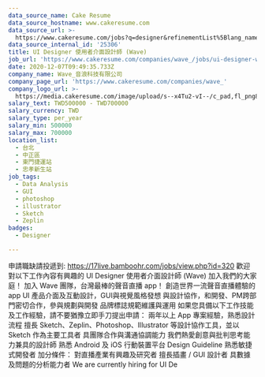 ```yaml
---
data_source_name: Cake Resume
data_source_hostname: www.cakeresume.com
data_source_url: >-
  https://www.cakeresume.com/jobs?q=designer&refinementList%5Blang_name%5D%5B0%5D=English&refinementList%5Bsalary_type%5D=per_year
data_source_internal_id: '25306'
title: UI Designer 使用者介面設計師 (Wave)
job_url: 'https://www.cakeresume.com/companies/wave_/jobs/ui-designer-wave'
date: 2020-12-07T09:49:35.733Z
company_name: Wave_音浪科技有限公司
company_page_url: 'https://www.cakeresume.com/companies/wave_'
company_logo_url: >-
  https://media.cakeresume.com/image/upload/s--x4Tu2-vI--/c_pad,fl_png8,h_200,w_200/v1623125421/tyyyszdyutz9qqpmpr95.png
salary_text: TWD500000 - TWD700000
salary_currency: TWD
salary_type: per_year
salary_min: 500000
salary_max: 700000
location_list:
  - 台北
  - 中正區
  - 東門捷運站
  - 忠孝新生站
job_tags:
  - Data Analysis
  - GUI
  - photoshop
  - illustrator
  - Sketch
  - Zeplin
badges:
  - Designer

---
```


申請職缺請投遞到: https://17live.bamboohr.com/jobs/view.php?id=320 歡迎對以下工作內容有興趣的 UI Designer 使用者介面設計師 (Wave) 加入我們的大家庭！ 加入 Wave 團隊，台灣最棒的聲音直播 app！ 創造世界一流聲音直播體驗的 app UI 產品介面及互動設計，GUI與視覺風格發想 與設計協作，和開發、PM跨部門密切合作，參與規劃與開發 品牌標誌規範維護與運用 如果您具備以下工作技能及工作經驗，請不要猶豫立即手刀提出申請： 兩年以上 App 專案經驗，熟悉設計流程 擅長 Sketch、Zeplin、Photoshop、Illustrator 等設計協作工具，並以 Sketch 作為主要工具者 具團隊合作與溝通協調能力 我們熱愛創意與批判思考能力兼具的設計師 熟悉 Android 及 iOS 行動裝置平台 Design Guideline 熟悉敏捷式開發者 加分條件： 對直播產業有興趣及研究者 擅長插畫 / GUI 設計者 具數據及問題的分析能力者 We are currently hiring for UI De